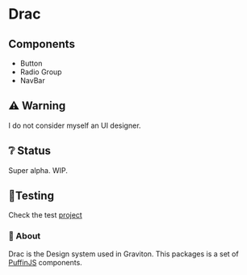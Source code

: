 <p align="center">
   <h1>Drac</h1>
</p>

## Components
* Button
* Radio Group
* NavBar

## ⚠ Warning
I do not consider myself an UI designer.

## ❔ Status
Super alpha. WIP.

## 🤔Testing

Check the test [project](https://github.com/Graviton-Code-Editor/drac/tree/master/test)

### 🎈 About

Drac is the Design system used in Graviton. This packages is a set of [PuffinJS](https://github.com/PuffinJS/puffin) components.

